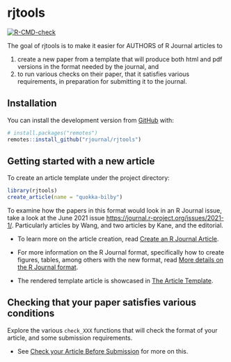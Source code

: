
<!-- README.md is generated from README.Rmd. Please edit that file -->

# rjtools

<!-- badges: start -->

[![R-CMD-check](https://github.com/rjournal/rjtools/workflows/R-CMD-check/badge.svg)](https://github.com/rjournal/rjtools/actions)
<!-- badges: end -->

The goal of rjtools is to make it easier for AUTHORS of R Journal
articles to

1.  create a new paper from a template that will produce both html and
    pdf versions in the format needed by the journal, and
2.  to run various checks on their paper, that it satisfies various
    requirements, in preparation for submitting it to the journal.

## Installation

<!-- You can install the released version of rjtools from [CRAN](https://CRAN.R-project.org) with: -->
<!-- ``` r -->
<!-- install.packages("rjtools") -->
<!-- ``` -->
<!-- And the development version from [GitHub](https://github.com/rjournal/rjtools) with: -->

You can install the development version from
[GitHub](https://github.com/rjournal/rjtools) with:

``` r
# install.packages("remotes")
remotes::install_github("rjournal/rjtools")
```

## Getting started with a new article

To create an article template under the project directory:

``` r
library(rjtools)
create_article(name = "quokka-bilby")
```

To examine how the papers in this format would look in an R Journal
issue, take a look at the June 2021 issue
<https://journal.r-project.org/issues/2021-1/>. Particularly articles by
Wang, and two articles by Kane, and the editorial.

-   To learn more on the article creation, read [Create an R Journal
    Article](https://rjournal.github.io/rjtools/articles/create_article.html).

-   For more information on the R Journal format, specifically how to
    create figures, tables, among others with the new format, read [More
    details on the R Journal
    format](https://rjournal.github.io/rjtools/articles/format-details.html).

-   The rendered template article is showcased in [The Article
    Template](https://rjournal.github.io/rjtools/articles/article_template.html).

## Checking that your paper satisfies various conditions

Explore the various `check_XXX` functions that will check the format of
your article, and some submission requirements.

-   See [Check your Article Before
    Submission](https://rjournal.github.io/rjtools/articles/check_functions.html)
    for more on this.
